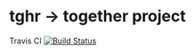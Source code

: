 # tghr -> together project
Travis CI
[![Build Status](https://travis-ci.org/whitesj1030/tghr.svg?branch=master)](https://travis-ci.org/whitesj1030/tghr)
